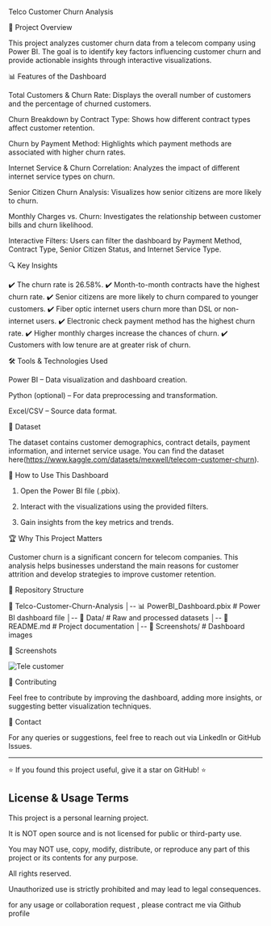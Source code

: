 Telco Customer Churn Analysis

📌 Project Overview

This project analyzes customer churn data from a telecom company using Power BI. The goal is to identify key factors influencing customer churn and provide actionable insights through interactive visualizations.

📊 Features of the Dashboard

Total Customers & Churn Rate:  Displays the overall number of customers and the percentage of churned customers.

Churn Breakdown by Contract Type: Shows how different contract types affect customer retention.

Churn by Payment Method: Highlights which payment methods are associated with higher churn rates.

Internet Service & Churn Correlation: Analyzes the impact of different internet service types on churn.

Senior Citizen Churn Analysis: Visualizes how senior citizens are more likely to churn.

Monthly Charges vs. Churn: Investigates the relationship between customer bills and churn likelihood.

Interactive Filters: Users can filter the dashboard by Payment Method, Contract Type, Senior Citizen Status, and Internet Service Type.


🔍 Key Insights

✔️ The churn rate is 26.58%. ✔️ Month-to-month contracts have the highest churn rate. ✔️ Senior citizens are more likely to churn compared to younger customers. ✔️ Fiber optic internet users churn more than DSL or non-internet users. ✔️ Electronic check payment method has the highest churn rate. ✔️ Higher monthly charges increase the chances of churn. ✔️ Customers with low tenure are at greater risk of churn.

🛠️ Tools & Technologies Used

Power BI – Data visualization and dashboard creation.

Python (optional) – For data preprocessing and transformation.

Excel/CSV – Source data format.


📂 Dataset

The dataset contains customer demographics, contract details, payment information, and internet service usage. You can find the dataset here(https://www.kaggle.com/datasets/mexwell/telecom-customer-churn).

🚀 How to Use This Dashboard

1. Open the Power BI file (.pbix).


2. Interact with the visualizations using the provided filters.


3. Gain insights from the key metrics and trends.



🏆 Why This Project Matters

Customer churn is a significant concern for telecom companies. This analysis helps businesses understand the main reasons for customer attrition and develop strategies to improve customer retention.

📌 Repository Structure

📂 Telco-Customer-Churn-Analysis
│-- 📊 PowerBI_Dashboard.pbix  # Power BI dashboard file
│-- 📁 Data/                   # Raw and processed datasets
│-- 📜 README.md               # Project documentation
│-- 📁 Screenshots/            # Dashboard images

📸 Screenshots

![Tele customer ](https://github.com/user-attachments/assets/2680b201-1831-4ba0-b2e6-deb267cfbb21)

🤝 Contributing

Feel free to contribute by improving the dashboard, adding more insights, or suggesting better visualization techniques.

📧 Contact

For any queries or suggestions, feel free to reach out via LinkedIn or GitHub Issues.


---

⭐ If you found this project useful, give it a star on GitHub! ⭐

## License & Usage Terms

This project is a personal learning project.

It is NOT open source and is not licensed for public or third-party use.

You may NOT use, copy, modify, distribute, or reproduce any part of this project or its contents for any purpose.

All rights reserved.

Unauthorized use is strictly prohibited and may lead to legal consequences.

for any usage or collaboration request , please contract me via Github profile 

